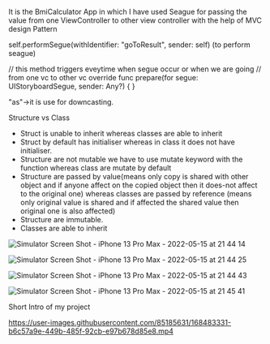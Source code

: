 It is the BmiCalculator App in which I have used Seague for passing the value from one ViewController to other view controller with the help of MVC design Pattern


self.performSegue(withIdentifier: "goToResult", sender: self) (to perform seague)

// this method triggers eveytime when segue occur or when we are going 
// from one vc to other vc 
override func prepare(for segue: UIStoryboardSegue, sender: Any?) { }
 
"as"->it is use for downcasting.

Structure vs Class

- Struct is unable to inherit whereas classes are able to inherit
- Struct by default has initialiser whereas in class it does not have initialiser.
- Structure are not mutable we have to use mutate keyword with the function whereas class are mutate by default
- Structure are passed by value(means only copy is shared with other object and if anyone affect on the copied object then it does-not affect to the original one) whereas classes are passed by reference (means only original value is shared and if affected the shared value then original one is also affected)
- Structure are immutable.
- Classes are able to inherit

![Simulator Screen Shot - iPhone 13 Pro Max - 2022-05-15 at 21 44 14](https://user-images.githubusercontent.com/85185631/168482892-4535343c-fb49-4bbe-b884-7e9ed6eb3cc9.png)

![Simulator Screen Shot - iPhone 13 Pro Max - 2022-05-15 at 21 44 25](https://user-images.githubusercontent.com/85185631/168482911-12a12705-c1fe-447f-8b0b-c06d9a0a15d1.png)

![Simulator Screen Shot - iPhone 13 Pro Max - 2022-05-15 at 21 44 43](https://user-images.githubusercontent.com/85185631/168482917-be20ee89-4c5a-443f-b61a-de158b566f74.png)

![Simulator Screen Shot - iPhone 13 Pro Max - 2022-05-15 at 21 45 41](https://user-images.githubusercontent.com/85185631/168482925-e73031b2-0eb2-4faf-8934-f70cb9d18f42.png)


Short Intro of my project

https://user-images.githubusercontent.com/85185631/168483331-b6c57a9e-449b-485f-92cb-e97b678d85e8.mp4

